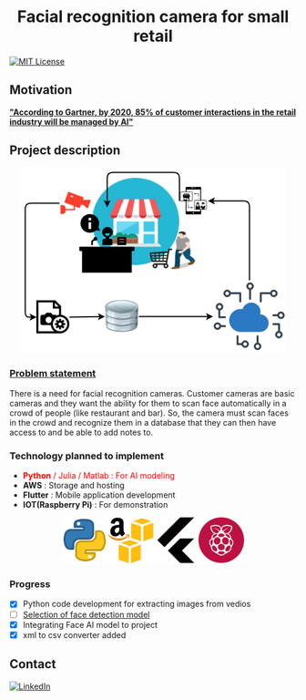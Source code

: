 # <div align="center">Facial recognition camera for small retail</div>

[![MIT License](https://img.shields.io/github/license/ashishcssom/Face_Mask_Detection_end_to_end_project.svg?style=flat-square&colorB=C62121)](https://github.com/ashishcssom/Facial-recognition-camera-for-small-retail/blob/master/LICENSE)

## Motivation
**["According to Gartner, by 2020, 85% of customer interactions in the retail industry will be managed by AI"](https://www.promero.com/archive-press-release/gartner-artificial-intelligent-bots-oracle-bots/)**

## Project description
<div align="center"><img src="./ReadmeImage/Project.png"></div>

### <u>Problem statement</u> 
There is a need for facial recognition cameras. Customer cameras are basic cameras and they want the ability for them to scan face automatically in a crowd of people (like restaurant and bar). So, the camera must scan faces in the crowd and recognize them in a database that they can then have access to and be able to add notes to.

### Technology planned to implement
- <span style="color:red"> **Python** / Julia / Matlab : For AI modeling</span>
- **AWS**                     : Storage and hosting
- **Flutter**                 : Mobile application development
- **IOT(Raspberry Pi)**       : For demonstration

<div align="center"><img src="./ReadmeImage/Technology.png"></div>

### Progress
* [x] Python code development for extracting images from vedios
* [ ] [Selection of face detection model](https://towardsdatascience.com/face-detection-models-which-to-use-and-why-d263e82c302c)
* [x] Integrating Face AI model to project
* [x] xml to csv converter added

## Contact
[![LinkedIn](https://img.shields.io/badge/-LinkedIn-black.svg?style=flat-square&logo=linkedin&colorB=4D4DFF)](https://www.linkedin.com/in/ashishk766/)
